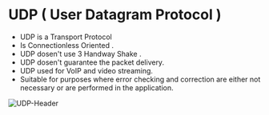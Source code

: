 # UDP ( User Datagram Protocol )

* UDP is a Transport Protocol 
* Is Connectionless Oriented .
* UDP dosen't use 3 Handway Shake .
* UDP dosen't guarantee the packet delivery.
* UDP used for VoIP and video streaming.
* Suitable for purposes where error checking and correction are either not necessary or are performed in the application.

![UDP-Header](https://user-images.githubusercontent.com/92652606/139527159-9e22c482-83b0-4809-be4b-55bd96af6933.gif)
